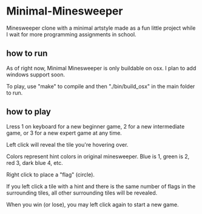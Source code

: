 # Minimal-Minesweeper

Minesweeper clone with a minimal artstyle made as a fun little project while I wait for more programming assignments in school.

## how to run

As of right now, Minimal Minesweeper is only buildable on osx. I plan to add windows support soon.

To play, use "make" to compile and then "./bin/build_osx" in the main folder to run.

## how to play

Lress 1 on keyboard for a new beginner game, 2 for a new intermediate game, or 3 for a new expert game at any time.

Left click will reveal the tile you're hovering over.

Colors represent hint colors in original minesweeper. Blue is 1, green is 2, red 3, dark blue 4, etc.

Right click to place a "flag" (circle).

If you left click a tile with a hint and there is the same number of flags in the surrounding tiles, all other surrounding tiles will be revealed.

When you win (or lose), you may left click again to start a new game.
